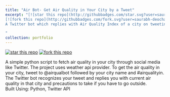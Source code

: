 ```yaml
---
title: "Air Bot- Get Air Quality in Your City by a Tweet"
excerpt: "[![star this repo](http://githubbadges.com/star.svg?user=saurabh-deochake&repo=air-bot)](https://github.com/saurabh-deochake/air-bot)
[![fork this repo](http://githubbadges.com/fork.svg?user=saurabh-deochake&repo=air-bot)](https://github.com/saurabh-deochake/live-twitter-notifications/air-bot) <br/><br/>
A Twitter bot which replies with Air Quality Index of a city on tweeting #airqualityin followed by name of the city. <br/> Built Using: Python, Twitter API

"
collection: portfolio
---
```


[![star this repo](http://githubbadges.com/star.svg?user=saurabh-deochake&repo=air-bot)](https://github.com/saurabh-deochake/air-bot)
[![fork this repo](http://githubbadges.com/fork.svg?user=saurabh-deochake&repo=air-bot)](https://github.com/saurabh-deochake/live-twitter-notifications/air-bot)

A simple python script to fetch air quality in your city through social media like Twitter. The project uses weather api provider. To get the air quality in your city, tweet to @airqualbot followed by your city name and #airqualityin. The Twitter bot recognizes your tweet and replies you with current air quality in that city and precautions to take if you have to go outside.<br/>
Built Using: Python, Twitter API
